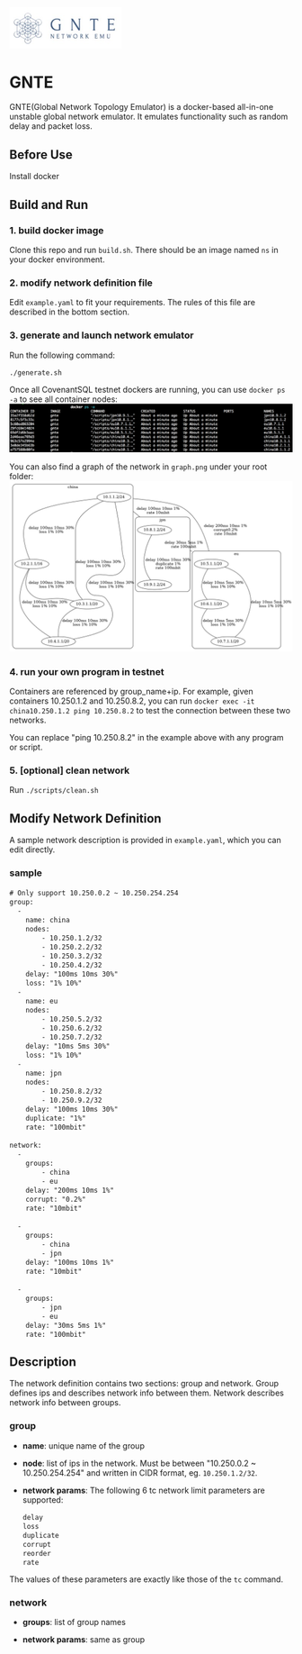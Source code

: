 <img src="logo/logo.jpeg" width=200>

# GNTE
GNTE(Global Network Topology Emulator) is a docker-based all-in-one unstable global network emulator. It emulates functionality such as random delay and packet loss.

## Before Use
Install docker

## Build and Run
### 1. build docker image
Clone this repo and run ```build.sh```. There should be an image named ```ns``` in your docker environment.

### 2. modify network definition file
Edit ```example.yaml``` to fit your requirements. The rules of this file are described in the bottom section.

### 3. generate and launch network emulator
Run the following command:

```
./generate.sh
```

Once all CovenantSQL testnet dockers are running, you can use ```docker ps -a``` to see all container nodes: 
<img src="logo/container_node.png">

You can also find a graph of the network in ```graph.png``` under your root folder:
<img src="logo/graph.png">

### 4. run your own program in testnet
Containers are referenced by group_name+ip. For example, given containers 10.250.1.2 and 10.250.8.2, you can run ```docker exec -it china10.250.1.2 ping 10.250.8.2``` to test the connection between these two networks.

You can replace "ping 10.250.8.2" in the example above with any program or script.

### 5. [optional] clean network
Run ```./scripts/clean.sh```

## Modify Network Definition
A sample network description is provided in ```example.yaml```, which you can edit directly.

### sample
```
# Only support 10.250.0.2 ~ 10.250.254.254
group:
  -
    name: china
    nodes:
        - 10.250.1.2/32
        - 10.250.2.2/32
        - 10.250.3.2/32
        - 10.250.4.2/32
    delay: "100ms 10ms 30%"
    loss: "1% 10%"
  -
    name: eu
    nodes:
        - 10.250.5.2/32
        - 10.250.6.2/32
        - 10.250.7.2/32
    delay: "10ms 5ms 30%"
    loss: "1% 10%"
  -
    name: jpn
    nodes:
        - 10.250.8.2/32
        - 10.250.9.2/32
    delay: "100ms 10ms 30%"
    duplicate: "1%"
    rate: "100mbit"

network:
  -
    groups:
        - china
        - eu
    delay: "200ms 10ms 1%"
    corrupt: "0.2%"
    rate: "10mbit"

  -
    groups:
        - china
        - jpn
    delay: "100ms 10ms 1%"
    rate: "10mbit"

  -
    groups:
        - jpn
        - eu
    delay: "30ms 5ms 1%"
    rate: "100mbit"
```

## Description
The network definition contains two sections: group and network. Group defines ips and describes network info between them. Network describes network info between groups.

### group
- **name**: unique name of the group

- **node**: list of ips in the network. Must be between "10.250.0.2 ~ 10.250.254.254" and written in CIDR format, eg. ```10.250.1.2/32```.

- **network params**:
The following 6 tc network limit parameters are supported:
    ```
    delay
    loss
    duplicate
    corrupt
    reorder
    rate
    ```
The values of these parameters are exactly like those of the ```tc``` command.

### network
- **groups**: list of group names

- **network params**: same as group
